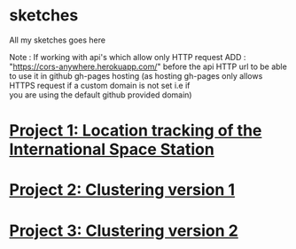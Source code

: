 # sketches

All my  sketches goes here

Note : If working with api's which allow only HTTP request
       ADD : "https://cors-anywhere.herokuapp.com/"
          before the api HTTP url to be able to use it in github gh-pages hosting
          (as hosting gh-pages only allows HTTPS request if a custom domain is not set i.e if              
          you are using the default github provided domain)

# [Project 1: Location tracking of the International Space Station](https://baby-oopsy-daisy.github.io/sketches/ISSmap/)
# [Project 2: Clustering version 1](https://baby-oopsy-daisy.github.io/sketches/d3/clustering/1.0)
# [Project 3: Clustering version 2](https://baby-oopsy-daisy.github.io/sketches/d3/clustering/2.0)
